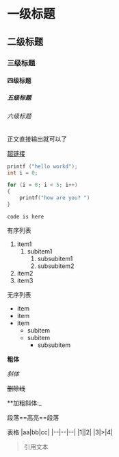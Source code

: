 
# 一级标题
## 二级标题
### 三级标题
#### 四级标题
##### 五级标题
###### 六级标题

正文直接输出就可以了

[超链接](https://github.com/12379227)

```c
printf ("hello workd");
int i = 0; 

for (i = 0; i < 5; i++)
{
    printf("how are you? ")
}
```

`code is here`

有序列表
1. item1
   1. subitem1
      1. subsubitem1
      2. subsubitem2
2. item2
3. item3

无序列表
- item
- item
- item
    - subitem
    - subitem
      - subsubitem


**粗体**

*斜体*

~~删除线~~

**加粗斜体:_

段落==高亮==段落

表格
|aa|bb|cc|
|--|--|--|
|1||2|
|3|>|4|

> 引用文本




